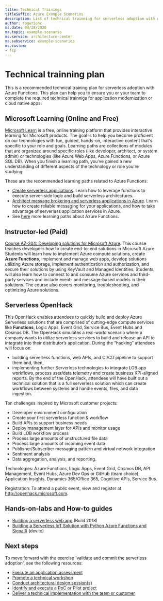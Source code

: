 ```yaml
---
title: Technical Trainings
titleSuffix: Azure Example Scenarios
description: List of technical trainning for serverless adoption with Azure Functions
author: rogeriohc
ms.date: 04/28/2020
ms.topic: example-scenario
ms.service: architecture-center
ms.subservice: example-scenarios
ms.custom:
- fcp
---
```

# Technical trainning plan
This is a recommended technical training plan for serverless adoption with Azure Functions. This plan can help you to ensure you or  your team to complete the required technical trainnigs for application modernization or cloud native apps.

## Microsoft Learning (Online and Free)
[Microsoft Learn](https://docs.microsoft.com/learn/) is a free, online training platform that provides interactive learning for Microsoft products. The goal is to help you become proficient on our technologies with fun, guided, hands-on, interactive content that's specific to your role and goals. Learning paths are collections of modules that are organized around specific roles (like developer, architect, or system admin) or technologies (like Azure Web Apps, Azure Functions, or Azure SQL DB). When you finish a learning path, you've gained a new understanding of different aspects of the technology or role you're studying. 

These are the recommended learning paths related to Azure Functions:
- [Create serverless applications](https://docs.microsoft.com/learn/paths/create-serverless-applications/). Learn how to leverage functions to execute server-side logic and build serverless architectures.
- [Architect message brokering and serverless applications in Azure](https://docs.microsoft.com/learn/paths/architect-messaging-serverless/). Learn how to create reliable messaging for your applications, and how to take advantage of serverless application services in Azure.
- See [here](https://docs.microsoft.com/learn/browse/?products=azure-functions) more learning paths about Azure Functions.

## Instructor-led (Paid)
[Course AZ-204: Developing solutions for Microsoft Azure](https://docs.microsoft.com/learn/certifications/courses/az-204t00). This course teaches developers how to create end-to-end solutions in Microsoft Azure. Students will learn how to implement Azure compute solutions, create **Azure Functions**, implement and manage web apps, develop solutions utilizing Azure storage, implement authentication and authorization, and secure their solutions by using KeyVault and Managed Identities. Students will also learn how to connect to and consume Azure services and third-party services and include event- and message-based models in their solutions. The course also covers monitoring, troubleshooting, and optimizing Azure solutions.

## Serverless OpenHack
This OpenHack enables attendees to quickly build and deploy Azure Serverless solutions that are comprised of cutting-edge compute services like **Functions**, Logic Apps, Event Grid, Service Bus, Event Hubs and Cosmos DB. The OpenHack simulates a real-world scenario where a company wants to utilize serverless services to build and release an API to integrate into their distributor’s application. During the “hacking” attendees will focus on:
- building serverless functions, web APIs, and CI/CD pipeline to support them and, then, 
- implementing further Serverless technologies to integrate LOB app workflows, process user/data telemetry and create business KPI-aligned reports. By the end of the OpenHack, attendees will have built out a technical solution that is a full serverless solution which can create workflows between systems and handle events, files, and data ingestion.

Ten challenges inspired by Microsoft customer projects: 
- Developer environment configuration
- Create your first serverless function & workflow
- Build APIs to support business needs
- Deploy management layer for APIs and monitor usage
- Build LOB workflow process
- Process large amounts of unstructured file data
- Process large amounts of incoming event data
- Publisher/Subscriber messaging pattern and virtual network integration 
- Sentiment analysis
- Data aggregation, analysis, and reporting.

Technologies: Azure Functions, Logic Apps, Event Grid, Cosmos DB, API Management, Event Hubs, Azure Dev Ops or GitHub (team choice), Application Insights, Dynamics 365/Office 365, Cognitive APIs, Service Bus.

Registration: To attend a public event, view and register at http://openhack.microsoft.com.

## Hands-on-labs and How-to guides
- [Building a serverless web app](https://docs.microsoft.com/labs/build2018/serverlesswebapp/) (Build 2018)
- [Building a Serverless IoT Solution with Python Azure Functions and SignalR](https://dev.to/azure/building-a-serverless-iot-solution-with-python-azure-functions-and-signalr-4ljp) (dev.to)

## Next steps

To move forward with the exercise 'validate and commit the serverless adoption', see the following resources:

- [Execute an application assessment](./application-assessment.md)
- [Promote a technical workshop](./technical-workshops.md)
- [Conduct architectural design session(s)](./ads.md)
- [Identify and execute a PoC or Pilot project](./poc-pilot.md)
- [Deliver a technical implementation with the team or customer](./code-with.md)
